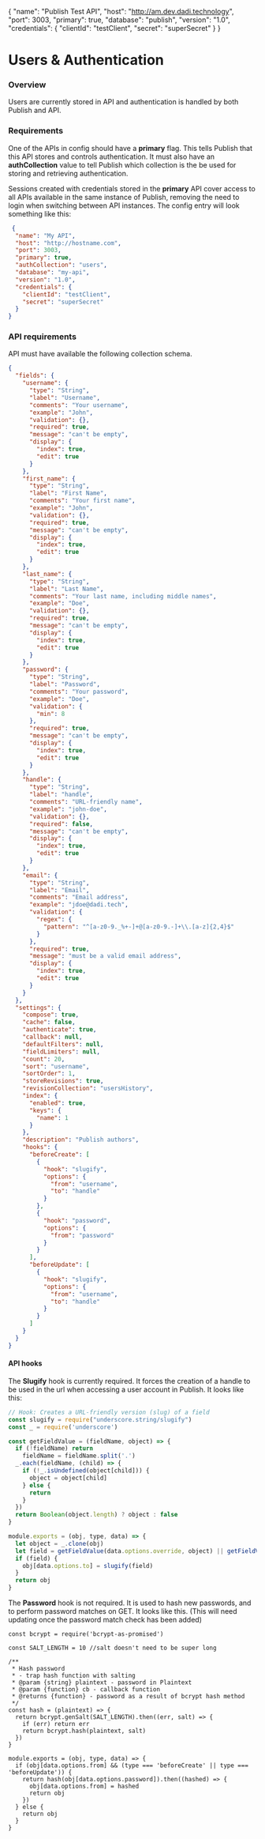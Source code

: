  {
      "name": "Publish Test API",
      "host": "http://am.dev.dadi.technology",
      "port": 3003,
      "primary": true,
      "database": "publish",
      "version": "1.0",
      "credentials": {
        "clientId": "testClient",
        "secret": "superSecret"
      }
    }

# Users & Authentication

### Overview

Users are currently stored in API and authentication is handled by both Publish and API.

### Requirements

One of the APIs in config should have a **primary** flag. This tells Publish that this API stores and controls authentication. It must also have an **authCollection** value to tell Publish which collection is the be used for storing and retrieving authentication.

Sessions created with credentials stored in the **primary** API cover access to all APIs available in the same instance of Publish, removing the need to login when switching between API instances. The config entry will look something like this:

```json
 {
  "name": "My API",
  "host": "http://hostname.com",
  "port": 3003,
  "primary": true,
  "authCollection": "users",
  "database": "my-api",
  "version": "1.0",
  "credentials": {
    "clientId": "testClient",
    "secret": "superSecret"
  }
}
```

### API requirements

API must have available the following collection schema.

```json
{
  "fields": {
    "username": {
      "type": "String",
      "label": "Username",
      "comments": "Your username",
      "example": "John",
      "validation": {},
      "required": true,
      "message": "can't be empty",
      "display": {
        "index": true,
        "edit": true
      }
    },
    "first_name": {
      "type": "String",
      "label": "First Name",
      "comments": "Your first name",
      "example": "John",
      "validation": {},
      "required": true,
      "message": "can't be empty",
      "display": {
        "index": true,
        "edit": true
      }
    },
    "last_name": {
      "type": "String",
      "label": "Last Name",
      "comments": "Your last name, including middle names",
      "example": "Doe",
      "validation": {},
      "required": true,
      "message": "can't be empty",
      "display": {
        "index": true,
        "edit": true
      }
    },
    "password": {
      "type": "String",
      "label": "Password",
      "comments": "Your password",
      "example": "Doe",
      "validation": {
        "min": 8
      },
      "required": true,
      "message": "can't be empty",
      "display": {
        "index": true,
        "edit": true
      }
    },
    "handle": {
      "type": "String",
      "label": "handle",
      "comments": "URL-friendly name",
      "example": "john-doe",
      "validation": {},
      "required": false,
      "message": "can't be empty",
      "display": {
        "index": true,
        "edit": true
      }
    },
    "email": {
      "type": "String",
      "label": "Email",
      "comments": "Email address",
      "example": "jdoe@dadi.tech",
      "validation": {
        "regex": {
          "pattern": "^[a-z0-9._%+-]+@[a-z0-9.-]+\\.[a-z]{2,4}$"
        }
      },
      "required": true,
      "message": "must be a valid email address",
      "display": {
        "index": true,
        "edit": true
      }
    }
  },
  "settings": {
    "compose": true,
    "cache": false,
    "authenticate": true,
    "callback": null,
    "defaultFilters": null,
    "fieldLimiters": null,
    "count": 20,
    "sort": "username",
    "sortOrder": 1,
    "storeRevisions": true,
    "revisionCollection": "usersHistory",
    "index": {
      "enabled": true,
      "keys": {
        "name": 1
      }
    },
    "description": "Publish authors",
    "hooks": {
      "beforeCreate": [
        {
          "hook": "slugify",
          "options": {
            "from": "username",
            "to": "handle"
          }
        },
        {
          "hook": "password",
          "options": {
            "from": "password"
          }
        }
      ],
      "beforeUpdate": [
        {
          "hook": "slugify",
          "options": {
            "from": "username",
            "to": "handle"
          }
        }
      ]
    }
  }
}
```

#### API hooks

The **Slugify** hook is currently required. It forces the creation of a handle to be used in the url when accessing a user account in Publish. It looks like this:

```javascript
// Hook: Creates a URL-friendly version (slug) of a field
const slugify = require("underscore.string/slugify")
const _ = require('underscore')

const getFieldValue = (fieldName, object) => {
  if (!fieldName) return
    fieldName = fieldName.split('.')
  _.each(fieldName, (child) => {
    if (!_.isUndefined(object[child])) {
      object = object[child]
    } else {
      return
    }
  })
  return Boolean(object.length) ? object : false
}

module.exports = (obj, type, data) => {
  let object = _.clone(obj)
  let field = getFieldValue(data.options.override, object) || getFieldValue(data.options.from, object)
  if (field) {
    obj[data.options.to] = slugify(field)
  }
  return obj
}
```

The **Password** hook is not required. It is used to hash new passwords, and to perform password matches on GET. It looks like this.
(This will need updating once the password match check has been added)

```
const bcrypt = require('bcrypt-as-promised')

const SALT_LENGTH = 10 //salt doesn't need to be super long

/**
 * Hash password
 * - trap hash function with salting
 * @param {string} plaintext - password in Plaintext
 * @param {function} cb - callback function
 * @returns {function} - password as a result of bcrypt hash method
 */
const hash = (plaintext) => {
  return bcrypt.genSalt(SALT_LENGTH).then((err, salt) => {
    if (err) return err
    return bcrypt.hash(plaintext, salt)
  })
}

module.exports = (obj, type, data) => {
  if (obj[data.options.from] && (type === 'beforeCreate' || type === 'beforeUpdate')) {
    return hash(obj[data.options.password]).then((hashed) => {
      obj[data.options.from] = hashed
      return obj
    })
  } else {
    return obj
  }
}
```